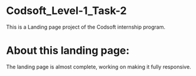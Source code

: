 # Codsoft_Level-1_Task-2
This is a Landing page project of the Codsoft internship program.
# About this landing page:
The landing page is almost complete, working on making it fully responsive.
